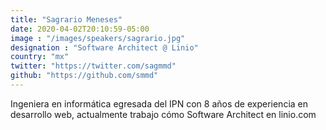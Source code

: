 ```yaml
---
title: "Sagrario Meneses"
date: 2020-04-02T20:10:59-05:00
image : "/images/speakers/sagrario.jpg"
designation : "Software Architect @ Linio"
country: "mx"
twitter: "https://twitter.com/sagmmd"
github: "https://github.com/smmd"
---
```


Ingeniera en informática egresada del IPN con 8 años de experiencia en desarrollo web, actualmente trabajo cómo Software Architect en linio.com